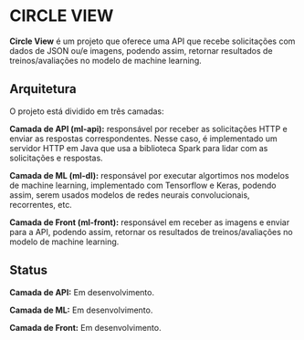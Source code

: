 # CIRCLE VIEW

**Circle View** é um projeto que oferece uma API que recebe solicitações com dados de JSON ou/e imagens, podendo assim, retornar resultados de treinos/avaliações no modelo de machine learning.

## Arquitetura

O projeto está dividido em três camadas:

**Camada de API (ml-api):** responsável por receber as solicitações HTTP e enviar as respostas correspondentes. Nesse caso, é implementado um servidor HTTP em Java que usa a biblioteca Spark para lidar com as solicitações e respostas.

**Camada de ML (ml-dl):** responsável por executar algortimos nos modelos de machine learning, implementado com Tensorflow e Keras, podendo assim, serem usados modelos de redes neurais convolucionais, recorrentes, etc.

**Camada de Front (ml-front):** responsável em receber as imagens e enviar para a API, podendo assim, retornar os resultados de treinos/avaliações no modelo de machine learning.

## Status

**Camada de API:** Em desenvolvimento.

**Camada de ML:** Em desenvolvimento.

**Camada de Front:** Em desenvolvimento.